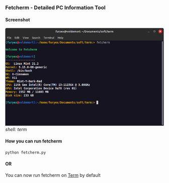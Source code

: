 ### Fetcherm - Detailed PC Information Tool

#### Screenshot

![Fetcherm](./res/fetcherm.png)
*shell: term*


#### How you can run fetcherm

```sh
python fetcherm.py 
```

#### OR

You can now run fetcherm on [Term](https://github.com/furyex2dev/term) by default